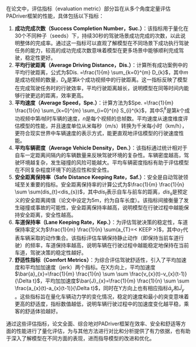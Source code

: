 在论文中，评估指标（evaluation metric）部分旨在从多个角度定量评估PADriver框架的性能，具体包括以下指标：

1. **成功完成次数（Success Completion Number，Suc.）**：该指标用于量化在30个不同种子（seeds）下，持续30秒的驾驶场景成功完成的次数，以此说明整体的完成率。通过这一指标可以直观了解模型在不同场景下成功执行驾驶任务的能力，较高的成功完成次数意味着模型在更多场景中能够顺利完成驾驶，稳定性更好。
2. **平均行驶距离（Average Driving Distance，Dis.）**：计算所有成功案例中的平均行驶距离，公式为$Dis. =\frac{1}{m} \sum_{k=0}^{m} D_{k}$，其中$m$是成功视频的数量，$D_{k}$是第$k$个成功视频中的行驶距离。这一指标反映了模型在完成驾驶任务时的行驶效率，平均行驶距离越长，说明模型在同等时间内能够行驶更远的距离，效率更高。
3. **平均速度（Average Speed，Spe.）**：计算方法为$Spe. =\frac{1}{m} \frac{1}{n} \sum_{k=0}^{m} \sum_{i=0}^{n} S_{i}^{k}$，其中$S_{i}^{k}$是第$k$个成功视频中第$i$帧时车辆的速度，$n$是每个视频的总帧数。平均速度从速度维度评估模型的性能，并且速度单位从米每秒（m/s）转换为千米每小时（km/h），更符合现实世界中车辆速度的表示方式，能更直观地评估模型的行驶速度性能。
4. **平均车辆密度（Average Vehicle Density，Den.）**：该指标通过统计相对于自车一定距离间隔内的车辆数量来反映驾驶环境的复杂性。车辆密度越高，驾驶环境越复杂，发生碰撞的风险可能越大。平均车辆密度指标有助于评估模型在不同复杂程度环境下的适应性和安全性。
5. **安全距离保持率（Safe Distance Keeping Rate，Saf.）**：安全是自动驾驶领域至关重要的指标。安全距离保持率的计算公式为$\frac{1}{m} \frac{1}{n} \sum \sum(dis_{t}<dis_{s})$，其中$dis_{t}$表示自车与前车的距离，$dis_{s}$是预定义的安全距离阈值（论文中设定为5m，约为自车长度）。该指标间接衡量了发生碰撞或事故的可能性，安全距离保持率越高，说明模型在行驶过程中越能保持安全距离，安全性越高。
6. **车道保持率（Lane Keeping Rate，Kep.）**：为评估驾驶决策的稳定性，车道保持率定义为$\frac{1}{m} \frac{1}{n} \sum(a_{T}=< KEEP >)$，其中$a_{T}$代表车辆采取的动作集合。该指标评估车辆保持静止动作（即保持当前车道行驶）的频率，车道保持率越高，说明车辆在行驶过程中越能稳定地保持在当前车道，驾驶决策的稳定性越好。
7. **舒适性指标（Comfort Metrics）**：为综合评估驾驶舒适性，引入了平均加速度和平均加加速度（jerk）两个指标。在X方向上，平均加速度$\bar{a}_{x}=\frac{1}{m} \frac{1}{n} \sum \sum \frac{v_{x}(t)-v_{x}(t-1)}{\Delta t}$，平均加加速度$\bar{J}_{x}=\frac{1}{m} \frac{1}{n} \sum \sum \frac{a_{x}(t)-a_{x}(t-1)}{\Delta t}$，同时在Y方向上也有相应指标$\bar{a}_{y}$和$\bar{J}_{y}$ 。这些指标旨在量化车辆动力学的变化情况，稳定的速度和最小的突变意味着更高的舒适度，指标数值越低，说明车辆行驶过程中的加速度变化越平稳，乘客的舒适体验越好。

通过这些评估指标，论文全面、综合地对PADriver框架在效率、安全和舒适等方面的性能进行了量化评估，为与其他方法进行对比和分析提供了有力依据，也有助于深入了解模型在不同方面的表现，进而指导模型的改进和优化。

